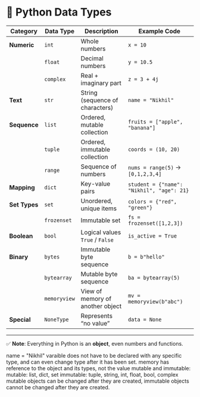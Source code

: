 # 📘 Python Data Types

| Category        | Data Type    | Description                          | Example Code |
|-----------------|--------------|--------------------------------------|--------------|
| **Numeric**     | `int`        | Whole numbers                        | `x = 10` |
|                 | `float`      | Decimal numbers                      | `y = 10.5` |
|                 | `complex`    | Real + imaginary part                | `z = 3 + 4j` |
| **Text**        | `str`        | String (sequence of characters)      | `name = "Nikhil"` |
| **Sequence**    | `list`       | Ordered, mutable collection          | `fruits = ["apple", "banana"]` |
|                 | `tuple`      | Ordered, immutable collection        | `coords = (10, 20)` |
|                 | `range`      | Sequence of numbers                  | `nums = range(5)` → `[0,1,2,3,4]` |
| **Mapping**     | `dict`       | Key-value pairs                      | `student = {"name": "Nikhil", "age": 21}` |
| **Set Types**   | `set`        | Unordered, unique items              | `colors = {"red", "green"}` |
|                 | `frozenset`  | Immutable set                        | `fs = frozenset([1,2,3])` |
| **Boolean**     | `bool`       | Logical values `True` / `False`      | `is_active = True` |
| **Binary**      | `bytes`      | Immutable byte sequence              | `b = b"hello"` |
|                 | `bytearray`  | Mutable byte sequence                | `ba = bytearray(5)` |
|                 | `memoryview` | View of memory of another object     | `mv = memoryview(b"abc")` |
| **Special**     | `NoneType`   | Represents “no value”                | `data = None` |

---
✅ **Note**: Everything in Python is an **object**, even numbers and functions.

name = "Nikhil"
varaible does not have to be declared with any specific type, and can even change type after it has been set.
memory has reference to the object and its types, not the value
mutable and immutable:
mutable: list, dict, set
immutable: tuple, string, int, float, bool, complex
mutable objects can be changed after they are created, immutable objects cannot be changed after they are created.






